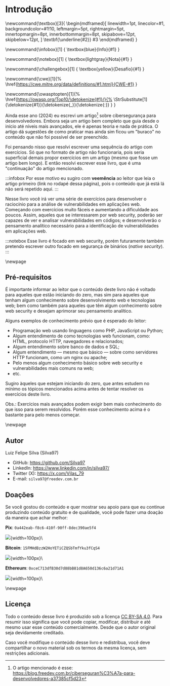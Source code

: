 # Introdução

<!---------- Custom commands - BEGIN ---------->

<!----- Text boxes ----->

<!-- \textbox{color}{title}{content} -->
\newcommand{\textbox}[3]{
    \begin{mdframed}[
        linewidth=1pt,
        linecolor=#1,
        backgroundcolor=#1!10,
        leftmargin=5pt,
        rightmargin=5pt,
        innertopmargin=8pt,
        innerbottommargin=8pt,
        skipabove=12pt,
        skipbelow=12pt,
    ]
        \textbf{\underline{#2}}
        #3
    \end{mdframed}
}

<!-- \infobox{content} -->
\newcommand{\infobox}[1] {
    \textbox{blue}{Info}{#1}
}

<!-- \notebox{content} -->
\newcommand{\notebox}[1] {
    \textbox{lightgray}{Nota}{#1}
}

<!-- \challengebox{content} -->
\newcommand{\challengebox}[1] {
    \textbox{yellow}{Desafio}{#1}
}


<!----- Special links ----->

<!-- \cwe{cwe-id} -->
\newcommand{\cwe}[1]{%
    \href{https://cwe.mitre.org/data/definitions/#1.html}{CWE-#1}
}

<!-- \owasptopten{slug} -->
\newcommand{\owasptopten}[1]{%
    \href{https://owasp.org/Top10/\detokenize{#1}/}{%
        \StrSubstitute[1]{\detokenize{#1}}{\detokenize{_}}{\detokenize{:}}
    }
}


<!---------- Custom commands - END ---------->



Ainda esse ano (2024) eu escrevi um artigo[^art-sec] sobre cibersegurança para desenvolvedores.
Embora seja um artigo bem completo que guia desde o início até níveis mais avançados, ele é apenas
teoria e nada de prática. O artigo dá sugestões de como praticar mas ainda sim ficou um "buraco"
no conteúdo que não foi possível de ser preenchido.

Foi pensando nisso que resolvi escrever uma sequência do artigo com exercícios. Só que no formato
de artigo não funcionaria, pois seria superficial demais propor exercícios em um artigo (mesmo que
fosse um artigo bem longo). E então resolvi escrever esse livro, que é uma "continuação" do artigo
mencionado.

:::infobox
Por esse motivo eu sugiro com **veemência** ao leitor que leia o artigo primeiro (link no
rodapé dessa página), pois o conteúdo que já está lá não será repetido aqui.
:::

Nesse livro você irá ver uma série de exercícios para desenvolver o raciocínio para a análise de
vulnerabilidades em aplicações web. Começando com exercícios muito fáceis e aumentando a
dificuldade aos poucos. Assim, aqueles que se interessarem por web security, poderão ser capazes
de ver e analisar vulnerabilidades em códigos; e desenvolverão o pensamento analítico necessário
para a identificação de vulnerabilidades em aplicações web.

:::notebox
Esse livro é focado em web security, porém futuramente também pretendo escrever outro focado
em segurança de binários (*native security*).
:::


[^art-sec]: O artigo mencionado é esse:
    <https://blog.freedev.com.br/ciberseguran%C3%A7a-para-desenvolvedores-a37385cf5d23>


\newpage
## Pré-requisitos

É importante informar ao leitor que o conteúdo deste livro não é voltado para aqueles que estão
iniciando do zero, mas sim para aqueles que tenham algum conhecimento sobre desenvolvimento
web e tecnologias web; bem como também para aqueles que têm algum conhecimento sobre web security
e desejam aprimorar seu pensamento analítico.

Alguns exemplos de conhecimento prévio que é esperado do leitor:

- Programação web usando linguagens como PHP, JavaScript ou Python;
- Algum entendimento de como tecnologias web funcionam, como: HTML, protocolo HTTP, navegadores e
  relacionados;
- Algum entendimento sobre banco de dados e SQL;
- Algum entendimento — mesmo que básico — sobre como servidores HTTP funcionam, como um nginx ou
  apache;
- Pelo menos algum conhecimento básico sobre web security e vulnerabilidades mais comuns na web;
- etc.

Sugiro àqueles que estejam iniciando do zero, que antes estudem no mínimo os tópicos mencionados
acima antes de tentar resolver os exercícios deste livro.

Obs.: Exercícios mais avançados podem exigir bem mais conhecimento do que isso para serem
resolvidos. Porém esse conhecimento acima é o bastante para pelo menos começar.


\newpage
## Autor

Luiz Felipe Silva (Silva97)

- GitHub: <https://github.com/Silva97>
- LinkedIn: <https://www.linkedin.com/in/silva97/>
- Twitter (X): <https://x.com/Vilas_79>
- E-mail: `silva97@freedev.com.br`

## Doações

Se você gostou do conteúdo e quer mostrar seu apoio para que eu continue produzindo conteúdo
gratuito e de qualidade, você pode fazer uma doação da maneira que achar melhor:

**Pix**: `0a442eab-f8c6-410f-90ff-8dec390ae5f4`

![](figures/qrcode-pix.jpeg){width=100px}\

**Bitcoin**: `15FMHdBzzW2HoYETiCZQSbTmfYku3fCqS4`

![](figures/qrcode-bitcoin.png){width=100px}\

**Ethereum**: `0xceC713dfB30d7d88bB81d8A650d136c6a21d71A1`

![](figures/qrcode-ethereum.png){width=100px}\


\newpage
## Licença

Todo o conteúdo desse livro é produzido sob a licença [CC BY-SA 4.0]. Para resumir isso significa
que você pode copiar, modificar, distribuir e até mesmo usar esse conteúdo comercialmente. Desde
que o autor original seja devidamente creditado.

Caso você modifique o conteúdo desse livro e redistribua, você deve compartilhar o novo material sob
os termos da mesma licença, sem restrições adicionais.


[CC BY-SA 4.0]: https://creativecommons.org/licenses/by-sa/4.0/deed.pt-br
